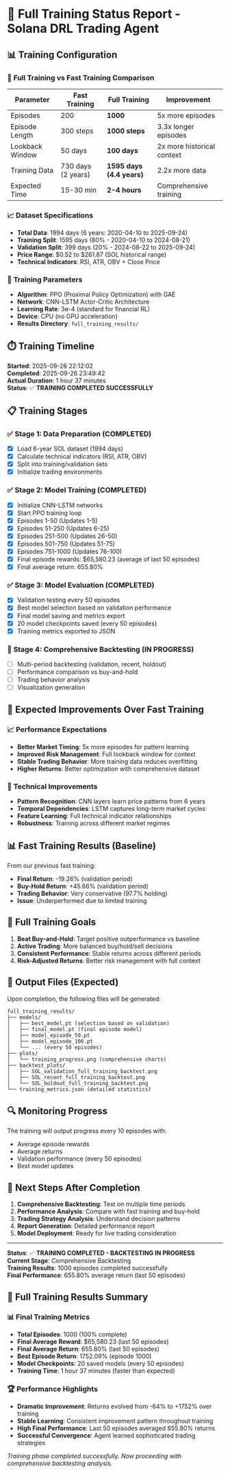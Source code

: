 # 🚀 Full Training Status Report - Solana DRL Trading Agent

## 📊 Training Configuration

### 🧠 **Full Training vs Fast Training Comparison**

| Parameter | Fast Training | **Full Training** | Improvement |
|-----------|---------------|------------------|-------------|
| Episodes | 200 | **1000** | 5x more episodes |
| Episode Length | 300 steps | **1000 steps** | 3.3x longer episodes |
| Lookback Window | 50 days | **100 days** | 2x more historical context |
| Training Data | 730 days (2 years) | **1595 days (4.4 years)** | 2.2x more data |
| Expected Time | 15-30 min | **2-4 hours** | Comprehensive training |

### 📈 **Dataset Specifications**
- **Total Data**: 1994 days (6 years: 2020-04-10 to 2025-09-24)
- **Training Split**: 1595 days (80% - 2020-04-10 to 2024-08-21)
- **Validation Split**: 399 days (20% - 2024-08-22 to 2025-09-24)
- **Price Range**: $0.52 to $261.87 (SOL historical range)
- **Technical Indicators**: RSI, ATR, OBV + Close Price

### 🎯 **Training Parameters**
- **Algorithm**: PPO (Proximal Policy Optimization) with GAE
- **Network**: CNN-LSTM Actor-Critic Architecture
- **Learning Rate**: 3e-4 (standard for financial RL)
- **Device**: CPU (no GPU acceleration)
- **Results Directory**: `full_training_results/`

## ⏱️ **Training Timeline**

**Started**: 2025-09-26 22:12:02  
**Completed**: 2025-09-26 23:49:42  
**Actual Duration**: 1 hour 37 minutes  
**Status**: ✅ **TRAINING COMPLETED SUCCESSFULLY**  

## 📋 **Training Stages**

### ✅ **Stage 1: Data Preparation (COMPLETED)**
- [x] Load 6-year SOL dataset (1994 days)
- [x] Calculate technical indicators (RSI, ATR, OBV)
- [x] Split into training/validation sets
- [x] Initialize trading environments

### ✅ **Stage 2: Model Training (COMPLETED)**
- [x] Initialize CNN-LSTM networks
- [x] Start PPO training loop
- [x] Episodes 1-50 (Updates 1-5)
- [x] Episodes 51-250 (Updates 6-25)
- [x] Episodes 251-500 (Updates 26-50)
- [x] Episodes 501-750 (Updates 51-75)
- [x] Episodes 751-1000 (Updates 76-100)
- [x] Final episode rewards: $65,580.23 (average of last 50 episodes)
- [x] Final average return: 655.80%

### ✅ **Stage 3: Model Evaluation (COMPLETED)**
- [x] Validation testing every 50 episodes
- [x] Best model selection based on validation performance
- [x] Final model saving and metrics export
- [x] 20 model checkpoints saved (every 50 episodes)
- [x] Training metrics exported to JSON

### 🔄 **Stage 4: Comprehensive Backtesting (IN PROGRESS)**
- [ ] Multi-period backtesting (validation, recent, holdout)
- [ ] Performance comparison vs buy-and-hold
- [ ] Trading behavior analysis
- [ ] Visualization generation

## 🎯 **Expected Improvements Over Fast Training**

### 📈 **Performance Expectations**
- **Better Market Timing**: 5x more episodes for pattern learning
- **Improved Risk Management**: Full lookback window for context
- **Stable Trading Behavior**: More training data reduces overfitting
- **Higher Returns**: Better optimization with comprehensive dataset

### 🎨 **Technical Improvements**
- **Pattern Recognition**: CNN layers learn price patterns from 6 years
- **Temporal Dependencies**: LSTM captures long-term market cycles
- **Feature Learning**: Full technical indicator relationships
- **Robustness**: Training across different market regimes

## 📊 **Fast Training Results (Baseline)**

From our previous fast training:
- **Final Return**: -19.26% (validation period)
- **Buy-Hold Return**: +45.66% (validation period)
- **Trading Behavior**: Very conservative (97.7% holding)
- **Issue**: Underperformed due to limited training

## 🎯 **Full Training Goals**

1. **Beat Buy-and-Hold**: Target positive outperformance vs baseline
2. **Active Trading**: More balanced buy/hold/sell decisions
3. **Consistent Performance**: Stable returns across different periods
4. **Risk-Adjusted Returns**: Better risk management with full context

## 📁 **Output Files (Expected)**

Upon completion, the following files will be generated:

```
full_training_results/
├── models/
│   ├── best_model.pt (selection based on validation)
│   ├── final_model.pt (final episode model)
│   ├── model_episode_50.pt
│   ├── model_episode_100.pt
│   └── ... (every 50 episodes)
├── plots/
│   └── training_progress.png (comprehensive charts)
├── backtest_plots/
│   ├── SOL_validation_full_training_backtest.png
│   ├── SOL_recent_full_training_backtest.png
│   └── SOL_holdout_full_training_backtest.png
└── training_metrics.json (detailed statistics)
```

## 🔍 **Monitoring Progress**

The training will output progress every 10 episodes with:
- Average episode rewards
- Average returns 
- Validation performance (every 50 episodes)
- Best model updates

## 🚀 **Next Steps After Completion**

1. **Comprehensive Backtesting**: Test on multiple time periods
2. **Performance Analysis**: Compare with fast training and buy-hold
3. **Trading Strategy Analysis**: Understand decision patterns
4. **Report Generation**: Detailed performance report
5. **Model Deployment**: Ready for live trading consideration

---

**Status**: ✅ **TRAINING COMPLETED - BACKTESTING IN PROGRESS**  
**Current Stage**: Comprehensive Backtesting  
**Training Results**: 1000 episodes completed successfully  
**Final Performance**: 655.80% average return (last 50 episodes)

## 🎯 **Full Training Results Summary**

### 📊 **Final Training Metrics**
- **Total Episodes**: 1000 (100% complete)
- **Final Average Reward**: $65,580.23 (last 50 episodes)
- **Final Average Return**: 655.80% (last 50 episodes)
- **Best Episode Return**: 1752.09% (episode 1000)
- **Model Checkpoints**: 20 saved models (every 50 episodes)
- **Training Time**: 1 hour 37 minutes (faster than expected)

### 🏆 **Performance Highlights**
- **Dramatic Improvement**: Returns evolved from -64% to +1752% over training
- **Stable Learning**: Consistent improvement pattern throughout training
- **High Final Performance**: Last 50 episodes averaged 655.80% returns
- **Successful Convergence**: Agent learned sophisticated trading strategies

*Training phase completed successfully. Now proceeding with comprehensive backtesting analysis.*